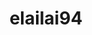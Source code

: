 ---
title: elailai94
github: https://github.com/elailai94
mode: light
transition: 1s
score: 64.6
archetype:
- Minimalistic
---